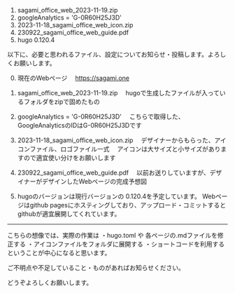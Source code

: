1. sagami_office_web_2023-11-19.zip
2. googleAnalytics = 'G-0R60H25J3D'
3. 2023-11-18_sagami_office_web_icon.zip
4. 230922_sagami_office_web_guide.pdf
5. hugo 0.120.4

以下に、必要と思われるファイル、設定についてお知らせ・投稿します。よろしくお願いします。

0. 現在のWebページ
　https://sagami.one

1. sagami_office_web_2023-11-19.zip
　hugoで生成したファイルが入っているフォルダをzipで固めたもの

2. googleAnalytics = 'G-0R60H25J3D'
　こちらで取得した、GoogleAnalyticsのIDはG-0R60H25J3Dです

3. 2023-11-18_sagami_office_web_icon.zip
　デザイナーからもらった、アイコンファイル、ロゴファイル一式
　アイコンは大サイズと小サイズがありますので適宜使い分けをお願いします

4. 230922_sagami_office_web_guide.pdf
　以前お送りしていますが、デザイナーがデザインしたWebページの完成予想図

5. hugoのバージョンは現行バージョンの 0.120.4を予定しています。
Webページはgithub pagesにホスティングしており、アップロード・コミットするとgithubが適宜展開してくれています。
---

こちらの想像では、実際の作業は
・hugo.toml や 各ページの.mdファイルを修正する
・アイコンファイルをフォルダに展開する
・ショートコードを利用する
ということが中心になると思います。

ご不明点や不足していること・ものがあればお知らせください。

どうぞよろしくお願いします。
